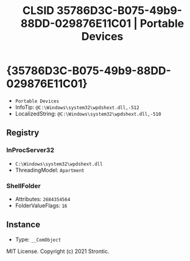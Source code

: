 ﻿---
title: "CLSID 35786D3C-B075-49b9-88DD-029876E11C01 | Portable Devices"
excerpt: What is COM-Object CLSID 35786D3C-B075-49b9-88DD-029876E11C01?
---

# {35786D3C-B075-49b9-88DD-029876E11C01}

* `Portable Devices`
* InfoTip: `@C:\Windows\system32\wpdshext.dll,-512`
* LocalizedString: `@C:\Windows\system32\wpdshext.dll,-510`

## Registry


### InProcServer32

* `C:\Windows\system32\wpdshext.dll`
* ThreadingModel: `Apartment`

### ShellFolder

* Attributes: `2684354564`
* FolderValueFlags: `16`

## Instance

* Type: `__ComObject`

MIT License. Copyright (c) 2021 Strontic.


